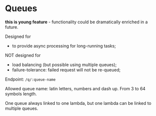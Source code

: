 # Queues

**this is young feature** - functionality could be dramatically enriched in a future.

Designed for

* to provide async processing for long-running tasks;

NOT designed for

* load balancing (but possible using multiple queues);
* failure-tolerance: failed request will not be re-queued;


Endpoint: `/q/:queue-name`

Allowed queue name: latin letters, numbers and dash up. From 3 to 64 symbols length.

One queue always linked to one lambda, but one lambda can be linked to multiple queues.

